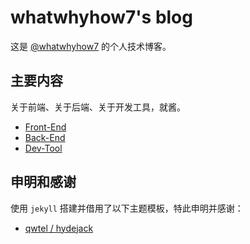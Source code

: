 # whatwhyhow7's blog

这是 [@whatwhyhow7](https://whatwhyhow7.github.io/blog) 的个人技术博客。

## 主要内容

关于前端、关于后端、关于开发工具，就酱。

- [Front-End](https://whatwhyhow7.github.io/blog/tag/front-end/)
- [Back-End](https://whatwhyhow7.github.io/blog/tag/back-end/)
- [Dev-Tool](https://whatwhyhow7.github.io/blog/tag/dev-tool/)

## 申明和感谢

使用 `jekyll` 搭建并借用了以下主题模板，特此申明并感谢：

- [qwtel / hydejack](https://github.com/qwtel/hydejack/)
